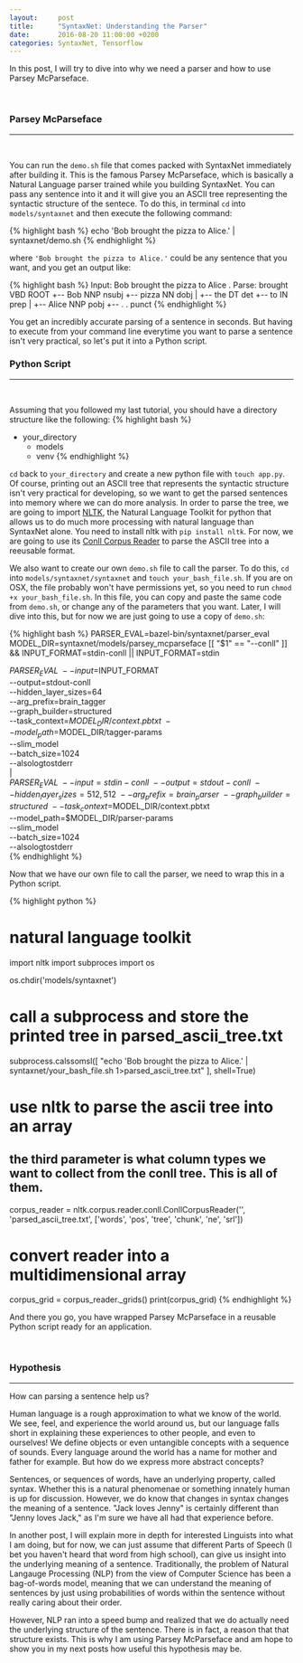 ```yaml
---
layout: 	post
title: 		"SyntaxNet: Understanding the Parser"
date: 		2016-08-20 11:00:00 +0200
categories:	SyntaxNet, Tensorflow
---
```


In this post, I will try to dive into why we need a parser and how to use Parsey McParseface. 

<br>

### Parsey McParseface
____________________________________

<br>

You can run the `demo.sh` file that comes packed with SyntaxNet immediately after building it. This is the famous Parsey McParseface, which is basically a Natural Language parser trained while you building SyntaxNet. You can pass any sentence into it and it will give you an ASCII tree representing the syntactic structure of the sentece. To do this, in terminal `cd` into `models/syntaxnet` and then execute the following command:

{% highlight bash %}
echo 'Bob brought the pizza to Alice.' | syntaxnet/demo.sh
{% endhighlight %}

where `'Bob brought the pizza to Alice.'` could be any sentence that you want, and you get an output like:

{% highlight bash %}
Input: Bob brought the pizza to Alice .
Parse:
brought VBD ROOT
 +-- Bob NNP nsubj
 +-- pizza NN dobj
 |   +-- the DT det
 +-- to IN prep
 |   +-- Alice NNP pobj
 +-- . . punct
{% endhighlight %}

You get an incredibly accurate parsing of a sentence in seconds. But having to execute from your command line everytime you want to parse a sentence isn't very practical, so let's put it into a Python script.

### Python Script
____________________________________

<br>

Assuming that you followed my last tutorial, you should have a directory structure like the following:
{% highlight bash %}
- your_directory
	- models
	- venv
{% endhighlight %}

`cd` back to `your_directory` and create a new python file with `touch app.py`. Of course, printing out an ASCII tree that represents the syntactic structure isn't very practical for developing, so we want to get the parsed sentences into memory where we can do more analysis. In order to parse the tree, we are going to import [NLTK](http://www.nltk.org/), the Natural Language Toolkit for python that allows us to do much more processing with natural language than SyntaxNet alone. You need to install nltk with `pip install nltk`. For now, we are going to use its [Conll Corpus Reader](http://www.nltk.org/_modules/nltk/corpus/reader/conll.html) to parse the ASCII tree into a reeusable format. 

We also want to create our own `demo.sh` file to call the parser. To do this, `cd` into `models/syntaxnet/syntaxnet` and `touch your_bash_file.sh`. If you are on OSX, the file probably won't have permissions yet, so you need to run `chmod +x your_bash_file.sh`. In this file, you can copy and paste the same code from `demo.sh`, or change any of the parameters that you want. Later, I will dive into this, but for now we are just going to use a copy of `demo.sh`:

{% highlight bash %}
PARSER_EVAL=bazel-bin/syntaxnet/parser_eval
MODEL_DIR=syntaxnet/models/parsey_mcparseface
[[ "$1" == "--conll" ]] && INPUT_FORMAT=stdin-conll || INPUT_FORMAT=stdin

$PARSER_EVAL \
  --input=$INPUT_FORMAT \
  --output=stdout-conll \
  --hidden_layer_sizes=64 \
  --arg_prefix=brain_tagger \
  --graph_builder=structured \
  --task_context=$MODEL_DIR/context.pbtxt \
  --model_path=$MODEL_DIR/tagger-params \
  --slim_model \
  --batch_size=1024 \
  --alsologtostderr \
   | \
  $PARSER_EVAL \
  --input=stdin-conll \
  --output=stdout-conll \
  --hidden_layer_sizes=512,512 \
  --arg_prefix=brain_parser \
  --graph_builder=structured \
  --task_context=$MODEL_DIR/context.pbtxt \
  --model_path=$MODEL_DIR/parser-params \
  --slim_model \
  --batch_size=1024 \
  --alsologtostderr \
{% endhighlight %}

Now that we have our own file to call the parser, we need to wrap this in a Python script. 

{% highlight python %}
# natural language toolkit
import nltk
import subproces
import os

os.chdir('models/syntaxnet')

# call a subprocess and store the printed tree in parsed_ascii_tree.txt
subprocess.calssomsl([
	"echo 'Bob brought the pizza to Alice.' | syntaxnet/your_bash_file.sh 1>parsed_ascii_tree.txt"
], shell=True)

# use nltk to parse the ascii tree into an array
## the third parameter is what column types we want to collect from the conll tree. This is all of them.
corpus_reader = nltk.corpus.reader.conll.ConllCorpusReader('', 'parsed_ascii_tree.txt', ['words', 'pos', 'tree', 'chunk', 'ne', 'srl'])

# convert reader into a multidimensional array
corpus_grid = corpus_reader._grids()
print(corpus_grid)
{% endhighlight %}

And there you go, you have wrapped Parsey McParseface in a reusable Python script ready for an application. 

<br> 

### Hypothesis
________________________________

How can parsing a sentence help us? 

Human language is a rough approximation to what we know of the world. We see, feel, and experience the world around us, but our language falls short in explaining these experiences to other people, and even to ourselves! We define objects or even untangible concepts with a sequence of sounds. Every language around the world has a name for mother and father for example. But how do we express more abstract concepts?

Sentences, or sequences of words, have an underlying property, called syntax. Whether this is a natural phenomenae or something innately human is up for discussion. However, we do know that changes in syntax changes the meaning of a sentence. "Jack loves Jenny" is certainly different than "Jenny loves Jack," as I'm sure we have all had that experience before.

In another post, I will explain more in depth for interested Linguists into what I am doing, but for now, we can just assume that different Parts of Speech (I bet you haven't heard that word from high school), can give us insight into the underlying meaning of a sentence. Traditionally, the problem of Natural Langauge Processing (NLP) from the view of Computer Science has been a bag-of-words model, meaning that we can understand the meaning of sentences by just using probabilities of words within the sentence without really caring about their order.

However, NLP ran into a speed bump and realized that we do actually need the underlying structure of the sentence. There is in fact, a reason that that structure exists. This is why I am using Parsey McParseface and am hope to show you in my next posts how useful this hypothesis may be.


















